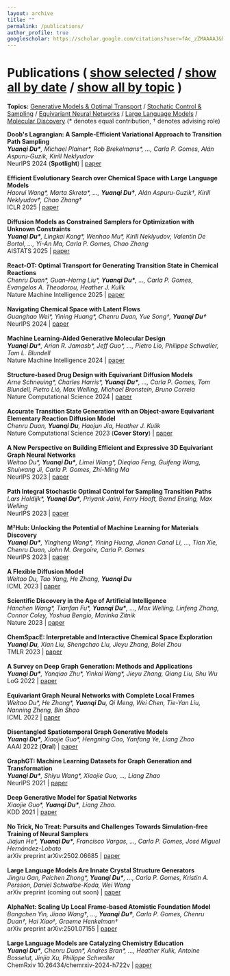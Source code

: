 ```yaml
---
layout: archive
title: ""
permalink: /publications/
author_profile: true
googlescholar: https://scholar.google.com/citations?user=fAc_zZMAAAAJ&hl=en
---
```


<html>

<body>

<div id="pub-container">
  <h1 class="subtitle">Publications
  (
      <a id="publication-by-selected" href="javascript:;", onClick="publicationBySelected();">show selected</a> /
      <a id="publication-by-date" href="javascript:;", onClick="publicationByDate();">show all by date</a> /
      <a id="publication-by-topic" href="javascript:;", onClick="publicationByTopic();">show all by topic</a>
  )
  </h1>
  <p class="subtitle-aux"><b>Topics:</b>
      <a href="#generative-model" onClick="return publicationByTopicSpecific(this)" data-topic="generative-model">Generative Models & Optimal Transport</a> /
      <a href="#control-sampling" onClick="return publicationByTopicSpecific(this)" data-topic="control-sampling">Stochatic Control & Sampling</a> /
      <a href="#equivariant-neural-network" onClick="return publicationByTopicSpecific(this)" data-topic="equivariant-neural-network">Equivariant Neural Networks</a> /
      <a href="#large-language-model" onClick="return publicationByTopicSpecific(this)" data-topic="large-language-model">Large Language Models</a> /
      <a href="#molecular-discovery" onClick="return publicationByTopicSpecific(this)" data-topic="molecular-discovery">Molecular Discovery</a> (* denotes equal contribution, † denotes advising role)
      <br />
  </p>
  <div id="pub-card-container" class="activated hide">
    <div class="pub-card" data-topic="control-sampling" data-year="2025" data-selected="true">
      <strong>Doob's Lagrangian: A Sample-Efficient Variational Approach to Transition Path Sampling</strong><br>
      <em><b>Yuanqi Du*</b>, Michael Plainer*, Rob Brekelmans*, ..., Carla P. Gomes, Alán Aspuru-Guzik, Kirill Neklyudov</em><br>
      NeurIPS 2024 (<b>Spotlight</b>) | <a href="https://openreview.net/forum?id=ShJWT0n7kX">paper</a>
    </div>
    <br>
    <div class="pub-card" data-topic="large-language-model" data-year="2025" data-selected="true"> 
      <strong>Efficient Evolutionary Search over Chemical Space with Large Language Models</strong><br> 
      <em>Haorui Wang*, Marta Skreta*, …, <b>Yuanqi Du†</b>, Alán Aspuru-Guzik†, Kirill Neklyudov†, Chao Zhang†</em><br>
      ICLR 2025 | <a href="https://molleo.github.io/">paper</a> 
    </div>
    <br>
    <div class="pub-card" data-topic="generative-model" data-year="2025" data-selected="true"> 
      <strong>Diffusion Models as Constrained Samplers for Optimization with Unknown Constraints</strong><br> 
      <em><b>Yuanqi Du*</b>, Lingkai Kong*, Wenhao Mu*, Kirill Neklyudov, Valentin De Bortol, ..., Yi-An Ma, Carla P. Gomes, Chao Zhang</em><br> 
      AISTATS 2025 | <a href="https://arxiv.org/abs/2402.18012">paper</a> 
    </div> 
    <br> 
    <div class="pub-card" data-topic="generative-model" data-year="2025" data-selected="true"> 
      <strong>React-OT: Optimal Transport for Generating Transition State in Chemical Reactions</strong><br> 
      <em>Chenru Duan*, Guan-Horng Liu*, <b>Yuanqi Du*</b>, ..., Carla P. Gomes, Evangelos A. Theodorou, Heather J. Kulik</em><br> 
      Nature Machine Intelligence 2025 | <a href="https://t.co/RwXUSEISmq">paper</a> 
    </div> 
    <br> 
    <div class="pub-card" data-topic="molecular-discovery" data-year="2024" data-selected="true"> 
      <strong>Navigating Chemical Space with Latent Flows</strong><br> 
      <em>Guanghao Wei*, Yining Huang*, Chenru Duan, Yue Song†, <b>Yuanqi Du†</b></em><br> 
      NeurIPS 2024 | <a href="https://arxiv.org/abs/2405.03987">paper</a> 
    </div> 
    <br> 
    <div class="pub-card" data-topic="molecular-discovery" data-year="2024" data-selected="true">
      <strong>Machine Learning-Aided Generative Molecular Design</strong><br>
      <em><b>Yuanqi Du*</b>, Arian R. Jamasb*, Jeff Guo*, ..., Pietro Lio, Philippe Schwaller, Tom L. Blundell</em><br>
      Nature Machine Intelligence 2024 | <a href="https://www.nature.com/articles/s42256-024-00843-5">paper</a>
    </div>
    <br>
    <div class="pub-card" data-topic="generative-model" data-year="2024" data-selected="true">
        <strong>Structure-based Drug Design with Equivariant Diffusion Models</strong><br>
        <em>Arne Schneuing*, Charles Harris*, <b>Yuanqi Du*</b>, ..., Carla P. Gomes, Tom Blundell, Pietro Lió, Max Welling, Michael Bronstein, Bruno Correia</em><br>
        Nature Computational Science 2024 | <a href="https://www.nature.com/articles/s43588-024-00737-x">paper</a>
    </div>
    <br>
    <div class="pub-card" data-topic="generative-model" data-year="2023" data-selected="true">
        <strong>Accurate Transition State Generation with an Object-aware Equivariant Elementary Reaction Diffusion Model</strong><br>
        <em>Chenru Duan, <b>Yuanqi Du</b>, Haojun Jia, Heather J. Kulik</em><br>
        Nature Computational Science 2023 (<b>Cover Story</b>) | <a href="https://www.nature.com/articles/s43588-023-00563-7">paper</a>
    </div>
    <br>
    <div class="pub-card" data-topic="equivariant-neural-network" data-year="2023" data-selected="true">
        <strong>A New Perspective on Building Efficient and Expressive 3D Equivariant Graph Neural Networks</strong><br>
        <em>Weitao Du*, <b>Yuanqi Du*</b>, Limei Wang*, Dieqiao Feng, Guifeng Wang, Shuiwang Ji, Carla P. Gomes, Zhi-Ming Ma</em><br>
        NeurIPS 2023 | <a href="https://arxiv.org/abs/2304.04757">paper</a>
    </div>
    <br>
    <div class="pub-card" data-topic="control-sampling" data-year="2023" data-selected="true">
        <strong>Path Integral Stochastic Optimal Control for Sampling Transition Paths</strong><br>
        <em>Lars Holdijk*, <b>Yuanqi Du*</b>, Priyank Jaini, Ferry Hooft, Bernd Ensing, Max Welling</em><br>
        NeurIPS 2023  | <a href="https://arxiv.org/abs/2207.02149">paper</a>
    </div>
    <br>
    <div class="pub-card" data-topic="molecular-discovery" data-year="2023" data-selected="false">
        <strong>M²Hub: Unlocking the Potential of Machine Learning for Materials Discovery</strong><br>
        <em><b>Yuanqi Du*</b>, Yingheng Wang*, Yining Huang, Jianan Canal Li, ..., Tian Xie, Chenru Duan, John M. Gregoire, Carla P. Gomes</em><br>
        NeurIPS 2023 | <a href="https://arxiv.org/abs/2307.05378">paper</a>
    </div>
    <br>
    <div class="pub-card" data-topic="generative-model" data-year="2023" data-selected="false">
        <strong>A Flexible Diffusion Model</strong><br>
        <em>Weitao Du, Tao Yang, He Zhang, <b>Yuanqi Du</b></em><br>
        ICML 2023 | <a href="https://arxiv.org/abs/2206.10365">paper</a>
    </div>
    <br>
    <div class="pub-card" data-topic="molecular-discovery" data-year="2023" data-selected="true">
        <strong>Scientific Discovery in the Age of Artificial Intelligence</strong><br>
        <em>Hanchen Wang*, Tianfan Fu*, <b>Yuanqi Du*</b>, ..., Max Welling, Linfeng Zhang, Connor Coley, Yoshua Bengio, Marinka Zitnik</em><br>
        Nature 2023 | <a href="https://www.nature.com/articles/s41586-023-06221-2">paper</a>
    </div>
    <br>
    <div class="pub-card" data-topic="molecular-discovery" data-year="2023" data-selected="false">
        <strong>ChemSpacE: Interpretable and Interactive Chemical Space Exploration</strong><br>
        <em><b>Yuanqi Du</b>, Xian Liu, Shengchao Liu, Jieyu Zhang, Bolei Zhou</em><br>
        TMLR 2023 | <a href="https://openreview.net/forum?id=C1Xl8dYCBn">paper</a>
    </div>
    <br>
    <div class="pub-card" data-topic="generative-model" data-year="2022" data-selected="false">
        <strong>A Survey on Deep Graph Generation: Methods and Applications</strong><br>
        <em><b>Yuanqi Du*</b>, Yanqiao Zhu*, Yinkai Wang*, Jieyu Zhang, Qiang Liu, Shu Wu</em><br>
        LoG 2022 | <a href="https://arxiv.org/pdf/2203.06714.pdf">paper</a>
    </div>
    <br>
    <div class="pub-card" data-topic="equivariant-neural-network" data-year="2022" data-selected="true">
        <strong>Equivariant Graph Neural Networks with Complete Local Frames</strong><br>
        <em>Weitao Du*, He Zhang*, <b>Yuanqi Du</b>, Qi Meng, Wei Chen, Tie-Yan Liu, Nanning Zheng, Bin Shao</em><br>
        ICML 2022 | <a href="https://arxiv.org/pdf/2110.14811.pdf">paper</a>
    </div>
    <br>
    <div class="pub-card" data-topic="generative-model" data-year="2022" data-selected="false">
        <strong>Disentangled Spatiotemporal Graph Generative Models</strong><br>
        <em><b>Yuanqi Du*</b>, Xiaojie Guo*, Hengning Cao, Yanfang Ye, Liang Zhao</em><br>
        AAAI 2022 (<b>Oral</b>) | <a href="https://ojs.aaai.org/index.php/AAAI/article/view/20607">paper</a>
    </div>
    <br>
    <div class="pub-card" data-topic="generative-model" data-year="2021" data-selected="false">
        <strong>GraphGT: Machine Learning Datasets for Graph Generation and Transformation</strong><br>
        <em><b>Yuanqi Du*</b>, Shiyu Wang*, Xiaojie Guo, ..., Liang Zhao</em><br>
        NeurIPS 2021 | <a href="https://openreview.net/forum?id=NYgt9vcdyjm">paper</a>
    </div>
    <br>
    <div class="pub-card" data-topic="generative-model" data-year="2021" data-selected="false">
        <strong>Deep Generative Model for Spatial Networks</strong><br>
        <em>Xiaojie Guo*, <b>Yuanqi Du*</b>, Liang Zhao.</em><br>
        KDD 2021 | <a href="https://arxiv.org/abs/2203.00411">paper</a>
    </div>
    <br>
    <div class="pub-card" data-topic="control-sampling" data-year="2025" data-selected="true">
        <strong>No Trick, No Treat: Pursuits and Challenges Towards Simulation-free Training of Neural Samplers</strong><br>
        <em>Jiajun He*, <b>Yuanqi Du*</b>, Francisco Vargas, ..., Carla P. Gomes, José Miguel Hernández-Lobato</em><br>
        arXiv preprint arXiv:2502.06685 | <a href="https://arxiv.org/abs/2502.06685">paper</a>
    </div>
    <br>
    <div class="pub-card" data-topic="large-language-model" data-year="2025" data-selected="false">
        <strong>Large Language Models Are Innate Crystal Structure Generators</strong><br>
        <em>Jingru Gan, Peichen Zhong*, <b>Yuanqi Du*</b>, ..., Carla P. Gomes, Kristin A. Persson, Daniel Schwalbe-Koda, Wei Wang</em><br>
        arXiv preprint (coming out soon) | <a href="#">paper</a>
    </div>
    <br>
    <div class="pub-card" data-topic="equivariant-neural-network" data-year="2025" data-selected="false">
        <strong>AlphaNet: Scaling Up Local Frame-based Atomistic Foundation Model</strong><br>
        <em>Bangchen Yin, Jiaao Wang†, …, <b>Yuanqi Du†</b>, Carla P. Gomes, Chenru Duan†, Hai Xiao†, Graeme Henkelman†</em><br>
        arXiv preprint arXiv:2501.07155 | <a href="https://arxiv.org/abs/2501.07155">paper</a>
    </div>
    <br>
    <div class="pub-card" data-topic="large-language-model" data-year="2024" data-selected="false">
        <strong>Large Language Models are Catalyzing Chemistry Education</strong><br>
        <em><b>Yuanqi Du*</b>, Chenru Duan*, Andres Bran*, ..., Heather Kulik, Antoine Bosselut, Jinjia Xu, Philippe Schwaller</em><br>
        ChemRxiv 10.26434/chemrxiv-2024-h722v | <a href="https://chemrxiv.org/engage/chemrxiv/article-details/66772be25101a2ffa8412ee0">paper</a>
    </div>
  </div>
</div>


<script src="https://code.jquery.com/jquery-3.1.1.min.js" crossorigin="anonymous"></script>
<script src="https://cdnjs.cloudflare.com/ajax/libs/tether/1.4.0/js/tether.min.js"
        integrity="sha384-DztdAPBWPRXSA/3eYEEUWrWCy7G5KFbe8fFjk5JAIxUYHKkDx6Qin1DkWx51bBrb" crossorigin="anonymous"></script>
<script src="https://maxcdn.bootstrapcdn.com/bootstrap/4.0.0-alpha.6/js/bootstrap.min.js"
        integrity="sha384-vBWWzlZJ8ea9aCX4pEW3rVHjgjt7zpkNpZk+02D9phzyeVkE+jo0ieGizqPLForn" crossorigin="anonymous"></script>
<script type="text/javascript">
$.fn.isInViewport = function() {
    var elementTop = $(this).offset().top;
    var elementBottom = elementTop + $(this).outerHeight();
    var viewportTop = $(window).scrollTop();
    var viewportBottom = viewportTop + $(window).height();
    return elementBottom > viewportTop && elementTop < viewportBottom;
};
var allPublications = null;
var allTopics = null;
function publicationBySelected() {
    var a = $("#publication-by-selected")
    if (a.hasClass("activated")) {
        return ;
    }
    $("#pub-container .subtitle a").removeClass("activated");
    $("#pub-container .subtitle-aux a").removeClass("activated");
    a.addClass("activated");
    $("#pub-card-container").html("");
    for (var pubId = 0; pubId < allPublications.length; pubId++) {
        var pub = $(allPublications[pubId]);
        if (pub.data("selected") == true) {
            $("#pub-card-container").append(pub);
        }
    }
}
function publicationByDate() {
    var a = $("#publication-by-date")
    if (a.hasClass("activated")) {
        return ;
    }
    $("#pub-container .subtitle a").removeClass("activated");
    $("#pub-container .subtitle-aux a").removeClass("activated");
    a.addClass("activated");
    $("#pub-card-container").html("");
    for (var pubId = 0; pubId < allPublications.length; pubId++) {
        if (pubId == 0 || $(allPublications[pubId-1]).data("year") != $(allPublications[pubId]).data("year")) {
            var year = $(allPublications[pubId]).data("year");
            $("#pub-card-container").append($("<h5 id='year-" + year.toString() + "'>" + year.toString() + "</h5>"));
        }
        $("#pub-card-container").append(allPublications[pubId]);
    }
}
function publicationByTopicInner() {
    var a = $("#publication-by-topic")
    if (a.hasClass("activated")) {
        return ;
    }
    $("#pub-container .subtitle a").removeClass("activated");
    a.addClass("activated");
    $("#pub-card-container").html("");
    for (var topicId in allTopics) {
        var topic = allTopics[topicId].name;
        var topicTitle = allTopics[topicId].title;
        // var topicTitle = topic.split("-").map(function (a) { return a[0].toUpperCase() + a.substr(1).toLowerCase(); }).join(" ");
        $("#pub-card-container").append($("<h5 id='topic-" + topic + "'>" + topicTitle + "</h5>"));
        for (var pubId = 0; pubId < allPublications.length; pubId++) {
            var pub = $(allPublications[pubId]);
            if (pub.data("topic").indexOf(topic) != -1) {
                $("#pub-card-container").append(pub);
            }
        }
    }
}
function publicationByTopicSpecificInner(a) {
    if ($(a).hasClass("activated")) {
        return false;
    }
    $("#pub-container .subtitle-aux a").removeClass("activated");
    $(a).addClass("activated");
}
function publicationByTopic() {
    publicationByTopicInner();
    publicationByTopicSpecificInner($("#pub-container .subtitle-aux a:first"));
    return true;
}
function publicationByTopicSpecific(a) {
    publicationByTopicInner();
    publicationByTopicSpecificInner(a);
    var hash = a.hash;
    $(hash).prop('id', hash.substr(1) + '-noscroll');
    window.location.hash = hash;
    $(hash + '-noscroll').prop('id', hash.substr(1));
    if (!$(hash).isInViewport()) {
        $('html, body').animate({
            scrollTop: $(hash).offset().top
        }, 1000, function(){
        });
    }
    return false;
}
$(function() {
    getRealSize = function(bgImg) {
        var img = new Image();
        img.src = bgImg.attr("src");
        var width = img.width,
            height = img.height;
        return {
            width: width,
            height: height
        }
    };
    getRealWindowSize = function() {
        var winWidth = null,
            winHeight = null;
        if (window.innerWidth) winWidth = window.innerWidth;
        else if ((document.body) && (document.body.clientWidth)) winWidth = document.body.clientWidth;
        if (window.innerHeight) winHeight = window.innerHeight;
        else if ((document.body) && (document.body.clientHeight)) winHeight = document.body.clientHeight;
        if (document.documentElement && document.documentElement.clientHeight && document.documentElement.clientWidth) {
            winHeight = document.documentElement.clientHeight;
            winWidth = document.documentElement.clientWidth
        }
        return {
            width: winWidth,
            height: winHeight
        }
    };
    fullBg = function() {
        var bgImg = $("#background");
        var mainContainer = $("#main");
        var firstFire = null;
        if (bgImg.length == 0) {
            return ;
        }
        function resizeImg() {
            var realSize = getRealSize(bgImg);
            var imgWidth = realSize.width;
            var imgHeight = realSize.height;
            if (imgWidth == 0 || imgHeight == 0) {
                setTimeout(function() {
                    resizeImg();
                }, 200);
            }
            console.log(realSize);
            var realWinSize = getRealWindowSize();
            var winWidth = realWinSize.width;
            var winHeight = realWinSize.height;
            var widthRatio = winWidth / imgWidth;
            var heightRatio = winHeight / imgHeight;
            console.log(realWinSize);
            if (widthRatio > heightRatio) {
                bgImg.width(imgWidth * widthRatio + 'px').height(imgHeight * widthRatio + 'px').css({'top':
                    -(imgHeight * widthRatio - winHeight) / 10 * 5 + 'px', 'left': '0'})
            } else {
                bgImg.width(imgWidth * heightRatio + 'px').height(imgHeight * heightRatio + 'px').css({'left':
                    -(imgWidth * heightRatio - winWidth) / 10 * 3 + 'px', 'top': '0'})
            }
            // mainContainer.css({
            //     width: winWidth,
            //     height: winHeight
            // });
        }
        resizeImg();
        window.onresize = function() {
            if (firstFire === null) {
                firstFire = setTimeout(function() {
                    resizeImg();
                    firstFire = null
                }, 100)
            }
        }
    };
    targetColor = $("#main-content-container .name").css("color");
    animatedLink = function(speed) {
        $("#main-content-container .col-link li").hover(function() {
            $(this).find('.icon').animate({
                color: targetColor,
                borderColor: targetColor
            }, speed);
            $(this).find('.caption').animate({
                color: targetColor
            })
        }, function() {
            $(this).find('.icon').animate({
                borderColor: '#cccccc',
                color: '#cccccc'
            }, speed);
            $(this).find('.caption').animate({
                color: '#cccccc'
            })
        })
    };
    // fullBg();
    // animatedLink(400);
    allPublications = $("#pub-card-container .pub-card");
    allTopicsLink = $("#pub-container .subtitle-aux a");
    allTopics = [];
    for (var topicId = 0; topicId < allTopicsLink.length; topicId++) {
        allTopics.push({name: $(allTopicsLink[topicId]).data("topic"), title: $(allTopicsLink[topicId]).html()});
    }
    $("#publication-by-selected").click();
    // $("#publication-by-date").click();
    $("#pub-card-container").removeClass("hide");
});
</script>
</body>
</html>
